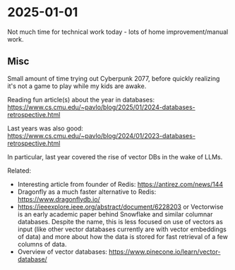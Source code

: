 # 2025-01-01

Not much time for technical work today - lots of home improvement/manual work.

## Misc

Small amount of time trying out Cyberpunk 2077, before quickly realizing it's not a game to play while my kids are awake.

Reading fun article(s) about the year in databases: https://www.cs.cmu.edu/~pavlo/blog/2025/01/2024-databases-retrospective.html

Last years was also good: https://www.cs.cmu.edu/~pavlo/blog/2024/01/2023-databases-retrospective.html

In particular, last year covered the rise of vector DBs in the wake of LLMs. 

Related:

*  Interesting article from founder of Redis: https://antirez.com/news/144
*  Dragonfly as a much faster alternative to Redis: https://www.dragonflydb.io/
*  https://ieeexplore.ieee.org/abstract/document/6228203 or Vectorwise is an early academic paper behind Snowflake and similar columnar databases. Despite the name, this is less focused on use of vectors as input (like other vector databases currently are with vector embeddings of data) and more about how the data is stored for fast retrieval of a few columns of data.
*  Overview of vector databases: https://www.pinecone.io/learn/vector-database/
